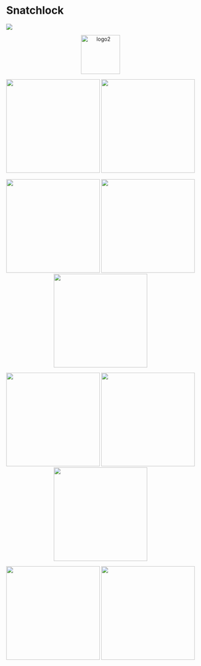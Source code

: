 # Snatchlock

<img src="https://github.com/user-attachments/assets/aecd194a-f6f7-4117-aa13-73155020b5d5" />


<p align="center">
 <img width="104" alt="logo2" src="https://github.com/user-attachments/assets/61855a99-7359-4905-be2e-1b2ea37dcced" />
</p>


<p align="center">
  
  <img src="https://github.com/user-attachments/assets/8c8b62ff-5280-47ec-a5ec-a781462309fd" width="250"/>
  <img src="https://github.com/user-attachments/assets/9e393e57-e272-43f3-9c6f-48d1db1f4fb3" width="250"/>
</p>
<p align="center">
  <img src="https://github.com/user-attachments/assets/e336ab5f-929f-4faa-bd7e-39b5bbfb582e" width="250"/>
  <img src="https://github.com/user-attachments/assets/c5acb742-3c86-4ef8-98c2-9bbddd15e253" width="250"/>
  <img src="https://github.com/user-attachments/assets/e51b983a-cb6f-4964-8fff-97cdc3277529" width="250"/>
</p>
<p align="center">
  <img src="https://github.com/user-attachments/assets/916b5775-ec48-410d-8804-76d21e49457e" width="250"/>
  <img src="https://github.com/user-attachments/assets/4134f55f-03f0-4a0d-abd7-753a184460d6" width="250"/>
  <img src="https://github.com/user-attachments/assets/65d04060-57a6-4ae0-9f3a-391f95c7d714" width="250"/>
</p>
<p align="center">
  <img src="https://github.com/user-attachments/assets/d8bb23a9-815b-4713-97ee-6d2468ae71cd" width="250"/>
  <img src="https://github.com/user-attachments/assets/12d12a7c-264e-4962-9d63-a41fbba35701" width="250"/>
</p>
